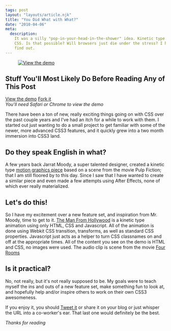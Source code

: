 ```yaml
---
tags: post
layout: "layouts/article.njk"
title: "You Did What with What?"
date: "2010-04-06"
meta:
  description:
    It was a silly "pop-in-your-head-in-the-shower" idea. Kinetic type with
    CSS. Is that possible? Will browsers just die under the stress? I had to
    find out.
---
```


<figure>
  <a href='https://lab.tylergaw.com/themanfromhollywood'>
    <img src='https://tylergaw.com/articles/assets/post_image_hollywood.jpg' alt='View the demo'>
   </a>
</figure>
            
## Stuff You'll Most Likely Do Before Reading Any of This Post

<a href='https://lab.tylergaw.com/themanfromhollywood'>View the demo</a> <a href='https://github.com/tylergaw/themanfromhollywood'>Fork it</a>
<br><em>You'll need Safari or Chrome to view the demo</em>

There have been a ton of new, really exciting things going on with CSS over the past couple years and I've had an itch for a while to work with them. I started out just wanting to do a small project to get familiar with some of the newer, more advanced CSS3 features, and it quickly grew into a two month immersion into CSS3 land.

## Do they speak English in what?

A few years back Jarrat Moody, a super talented designer, created a kinetic type <a rel='external' href='http://www.youtube.com/watch?v=HePWBNcugf8'>motion graphics piece</a> based on a scene from the movie Pulp Fiction; that I am still floored by to this day. Since I saw that I have wanted to create a similar piece and even made a few attempts using After Effects, none of which ever really materialized.

## Let's do this!

So I have my excitement over a new feature set, and inspiration from Mr. Moody, time to get to it. <a href='http://lab.tylergaw.com/themanfromhollywood'>The Man From Hollywood</a> is a kinetic type animation using only HTML, CSS and Javascript. All of the animation is done using Webkit CSS transition, transforms, as well as standard CSS properties. Javascript just acts as a helper to turn CSS classnames on and off at the appropriate times. All of the content you see on the demo is HTML and CSS, no images were used. The audio clip is scene from the movie <a rel='external' href='http://www.imdb.com/title/tt0113101/'>Four Rooms</a>

## Is it practical?

No, not really, but it's not really supposed to be. My goals were to teach myself the ins and outs of a new feature set, make something fun to look at, and hopefully help and/or inspire others to work on their own CSS3 awesomeness.

If you enjoy it, you should <a href="http://twitter.com/home?status=@thegaw is the awesomest dude on the planet because of this: http://bit.ly/9rOtd4">Tweet it</a> or share it on your blog or just whisper the URL into a co-worker's ear. That last one would definitely be the best.

<i>Thanks for reading</i>
